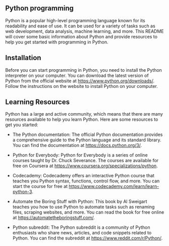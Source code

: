 ## Python programming

Python is a popular high-level programming language known for its readability and ease of use. It can be used for a variety of tasks such as web development, data analysis, machine learning, and more. This README will cover some basic information about Python and provide resources to help you get started with programming in Python.

## Installation

Before you can start programming in Python, you need to install the Python interpreter on your computer. You can download the latest version of Python from the official website at https://www.python.org/downloads/. Follow the instructions on the website to install Python on your computer.
## Learning Resources

Python has a large and active community, which means that there are many resources available to help you learn Python. Here are some resources to get you started:

- The Python documentation: The official Python documentation provides a comprehensive guide to the Python language and its standard library. You can find the documentation at https://docs.python.org/3/.

- Python for Everybody: Python for Everybody is a series of online courses taught by Dr. Chuck Severance. The courses are available for free on Coursera at https://www.coursera.org/specializations/python.

- Codecademy: Codecademy offers an interactive Python course that teaches you Python syntax, functions, control flow, and more. You can start the course for free at https://www.codecademy.com/learn/learn-python-3.

- Automate the Boring Stuff with Python: This book by Al Sweigart teaches you how to use Python to automate tasks such as renaming files, scraping websites, and more. You can read the book for free online at https://automatetheboringstuff.com/.
- Python subreddit: The Python subreddit is a community of Python enthusiasts who share news, articles, and code snippets related to Python. You can find the subreddit at https://www.reddit.com/r/Python/.
